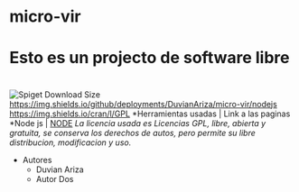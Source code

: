 # micro-vir
# Esto es un projecto de software libre <h1> 
![Spiget Download Size](https://img.shields.io/spiget/download-size/2.36%20gb?style=plastic)
https://img.shields.io/github/deployments/DuvianAriza/micro-vir/nodejs
https://img.shields.io/cran/l/GPL
*Herramientas usadas | Link a las paginas
*Node js | [NODE](https://nodejs.org/es/) 
*La licencia usada es Licencias GPL, libre, abierta y gratuita, se conserva los derechos de autos, pero permite su libre distribucion, modificacion y uso.*
* Autores
  * Duvian Ariza
  * Autor Dos
#


